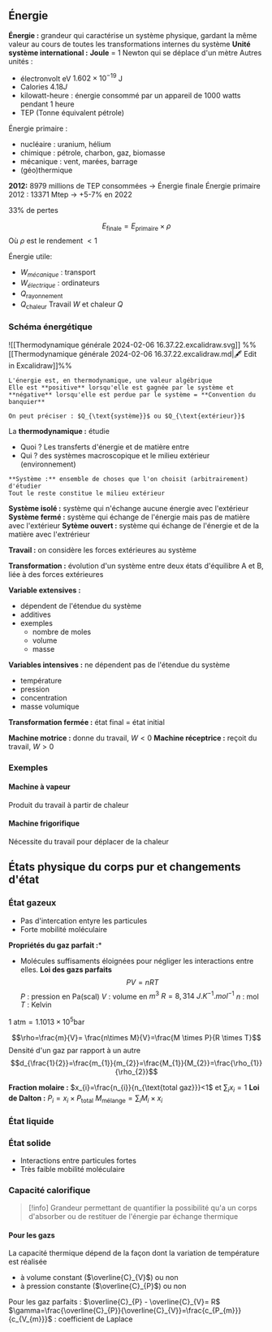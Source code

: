 ## Énergie
**Énergie :** grandeur qui caractérise un système physique, gardant la même valeur au cours de toutes les transformations internes du système
**Unité système international :** **Joule** = 1 Newton qui se déplace d'un mètre
Autres unités :
* électronvolt eV  $1.602\times10^{-19}$ J
* Calories $4.18 J$
* kilowatt-heure : énergie consommé par un appareil de 1000 watts pendant 1 heure
* TEP (Tonne équivalent pétrole)

Énergie primaire : 
* nucléaire : uranium, hélium
* chimique : pétrole, charbon, gaz, biomasse
* mécanique : vent, marées, barrage 
* (géo)thermique

**2012:** 8979 millions de TEP consommées $\to$ Énergie finale
Énergie primaire 2012 : 13371 Mtep $\to$ +5-7% en 2022

33% de pertes

$$E_{\text{finale}}=E_{\text{primaire}}\times \rho$$
Où $\rho$ est le rendement $\lt 1$

Énergie utile: 
* $W_{mécanique}$ : transport
* $W_{électrique}$ : ordinateurs
* $Q_{\text{rayonnement}}$
* $Q_{\text{chaleur}}$
Travail $W$ et chaleur $Q$

### Schéma énergétique
![[Thermodynamique générale 2024-02-06 16.37.22.excalidraw.svg]]
%%[[Thermodynamique générale 2024-02-06 16.37.22.excalidraw.md|🖋 Edit in Excalidraw]]%%

```ad-hint
L'énergie est, en thermodynamique, une valeur algébrique
Elle est **positive** lorsqu'elle est gagnée par le système et **négative** lorsqu'elle est perdue par le système = **Convention du banquier**

On peut préciser : $Q_{\text{système}}$ ou $Q_{\text{extérieur}}$
```

La **thermodynamique :** étudie
* Quoi ? Les transferts d'énergie et de matière entre
* Qui ? des systèmes macroscopique et le milieu extérieur (environnement)

```ad-info
**Système :** ensemble de choses que l'on choisit (arbitrairement) d'étudier
Tout le reste constitue le milieu extérieur
```

**Système isolé :** système qui n'échange aucune énergie avec l'extérieur
**Système fermé :** système qui échange de l'énergie mais pas de matière avec l'extérieur
**Sytème ouvert :** système qui échange de l'énergie et de la matière avec l'extrérieur

**Travail :** on considère les forces extérieures au système

**Transformation :** évolution d'un système entre deux états d'équilibre A et B, liée à des forces extérieures

**Variable extensives :** 
* dépendent de l'étendue du système
* additives
* exemples
	* nombre de moles
	* volume
	* masse

**Variables intensives :** ne dépendent pas de l'étendue du système
* température
* pression
* concentration
* masse volumique

**Transformation fermée :** état final = état initial

**Machine motrice :** donne du travail, $W<0$
**Machine réceptrice :** reçoit du travail, $W>0$
### Exemples

#### Machine à vapeur
Produit du travail à partir de chaleur
#### Machine frigorifique
Nécessite du travail pour déplacer de la chaleur

## États physique du corps pur et changements d'état
### État gazeux
* Pas d'intercation entyre les particules
* Forte mobilité moléculaire

**Propriétés du gaz parfait :***
* Molécules suffisaments éloignées pour négliger les interactions entre elles.
**Loi des gazs parfaits**
$$PV=nRT$$
$P$ : pression en Pa(scal)
$V$ : volume en $m^{3}$
$R = 8,314\ J.K^{-1}.mol^{-1}$
$n$ : mol
$T$ : Kelvin

$1\ \text{atm} = 1.1013\times10^{5} \text{bar}$

$$\rho=\frac{m}{V}= \frac{n\times M}{V}=\frac{M \times P}{R \times T}$$
Densité d'un gaz par rapport à un autre
$$d_{\frac{1}{2}}=\frac{m_{1}}{m_{2}}=\frac{M_{1}}{M_{2}}=\frac{\rho_{1}}{\rho_{2}}$$

**Fraction molaire :** $x_{i}=\frac{n_{i}}{n_{\text{total gaz}}}<1$ et $\sum_{i}x_{i}=1$
**Loi de Dalton :** $P_{i}=x_{i}\times P_{\text{total}}$
$M_{\text{mélange}}=\sum_{i}M_{i}\times x_{i}$

### État liquide

### État solide
* Interactions entre particules fortes
* Très faible mobilité moléculaire


### Capacité calorifique

>[!info]
>Grandeur permettant de quantifier la possibilité qu'a un corps d'absorber ou de restituer de l'énergie par échange thermique

#### Pour les gazs
La capacité thermique dépend de la façon dont la variation de température est réalisée
* à volume constant ($\overline{C}_{V}$) ou non
* à pression constante ($\overline{C}_{P}$) ou non

Pour les gaz parfaits : $\overline{C}_{P} - \overline{C}_{V}= R$
$\gamma=\frac{\overline{C}_{P}}{\overline{C}_{V}}=\frac{c_{P_{m}}}{c_{V_{m}}}$ : coefficient de Laplace

